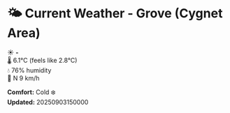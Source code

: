 # 🌤️ Current Weather - Grove (Cygnet Area)

☀️ **-**  
🌡️ 6.1°C (feels like 2.8°C)  
💧 76% humidity  
💨 N 9 km/h  

**Comfort:** Cold ❄️  
**Updated:** 20250903150000
